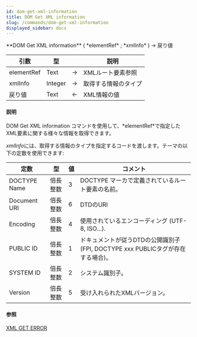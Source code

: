 ```yaml
---
id: dom-get-xml-information
title: DOM Get XML information
slug: /commands/dom-get-xml-information
displayed_sidebar: docs
---
```


<!--REF #_command_.DOM Get XML information.Syntax-->**DOM Get XML information** ( *elementRef* ; *xmlInfo* ) -> 戻り値<!-- END REF-->
<!--REF #_command_.DOM Get XML information.Params-->
| 引数 | 型 |  | 説明 |
| --- | --- | --- | --- |
| elementRef | Text | &rarr; | XMLルート要素参照 |
| xmlInfo | Integer | &rarr; | 取得する情報のタイプ |
| 戻り値 | Text | &larr; | XML情報の値 |

<!-- END REF-->

#### 説明 

<!--REF #_command_.DOM Get XML information.Summary-->DOM Get XML information コマンドを使用して、*elementRef*で指定したXML要素に関する様々な情報を取得できます。<!-- END REF-->

*xmlInfo*には、取得する情報のタイプを指定するコードを渡します。テーマの以下の定数を使用できます:

| 定数           | 型    | 値 | コメント                                                   |
| ------------ | ---- | - | ------------------------------------------------------ |
| DOCTYPE Name | 倍長整数 | 3 | DOCTYPE マーカで定義されているルート要素の名前。                           |
| Document URI | 倍長整数 | 6 | DTDのURI                                                |
| Encoding     | 倍長整数 | 4 | 使用されているエンコーディング (UTF-8, ISO...).                       |
| PUBLIC ID    | 倍長整数 | 1 | ドキュメントが従うDTDの公開識別子 (FPI, DOCTYPE xxx PUBLICタグが存在する場合)。 |
| SYSTEM ID    | 倍長整数 | 2 | システム識別子。                                               |
| Version      | 倍長整数 | 5 | 受け入れられたXMLバージョン。                                       |

#### 参照 

[XML GET ERROR](xml-get-error.md)  